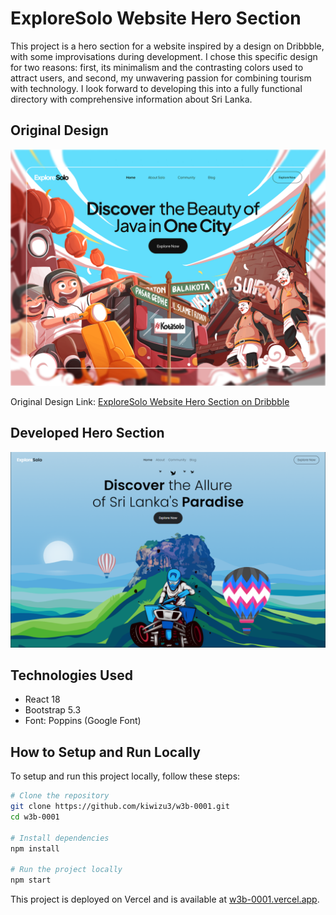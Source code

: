 # ExploreSolo Website Hero Section

This project is a hero section for a website inspired by a design on Dribbble, with some improvisations during development. I chose this specific design for two reasons: first, its minimalism and the contrasting colors used to attract users, and second, my unwavering passion for combining tourism with technology. I look forward to developing this into a fully functional directory with comprehensive information about Sri Lanka.

## Original Design

![Original Design](https://github.com/kiwizu3/w3b-0001/blob/26f71528054646ae7a477efd4edcfb06ecb47617/src/assets/images/original.png)

Original Design Link: [ExploreSolo Website Hero Section on Dribbble](https://dribbble.com/shots/24106995-ExploreSolo-website-hero-section)

## Developed Hero Section

![Developed Hero Section](https://github.com/kiwizu3/w3b-0001/blob/26f71528054646ae7a477efd4edcfb06ecb47617/src/assets/images/screenshot.png)

## Technologies Used

- React 18
- Bootstrap 5.3
- Font: Poppins (Google Font)

## How to Setup and Run Locally

To setup and run this project locally, follow these steps:

```bash
# Clone the repository
git clone https://github.com/kiwizu3/w3b-0001.git
cd w3b-0001

# Install dependencies
npm install

# Run the project locally
npm start
```

This project is deployed on Vercel and is available at [w3b-0001.vercel.app](https://w3b-0001.vercel.app).
